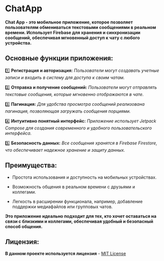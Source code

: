 # ChatApp 
**Chat App - это мобильное приложение, которое позволяет пользователям обмениваться текстовыми сообщениями в реальном времени. Использует Firebase для хранения и синхронизации сообщений, обеспечивая мгновенный доступ к чату с любого устройства.**

## Основные функции приложения:

:one: **Регистрация и авторизация:** *Пользователи могут создавать учетные записи и входить в систему для доступа к своим чатам.*

:two: **Отправка и получение сообщений:** *Пользователи могут отправлять текстовые сообщения, которые мгновенно отображаются в чате.*

:three: **Пагинация:** *Для удобства просмотра сообщений реализована пагинация, позволяющая загружать сообщения порциями.*

:four: **Интуитивно понятный интерфейс:** *Приложение использует Jetpack Compose для создания современного и удобного пользовательского интерфейса.*

:five: **Безопасность данных:** *Все сообщения хранятся в Firebase Firestore, что обеспечивает надежное хранение и защиту данных.*

## Преимущества:
- Простота использования и доступность на мобильных устройствах.

- Возможность общения в реальном времени с друзьями и коллегами.

- Легкость в расширении функционала, например, добавление поддержки медиафайлов или групповых чатов.
  
**Это приложение идеально подходит для тех, кто хочет оставаться на связи с близкими и коллегами, обеспечивая удобный и безопасный способ общения.**

## Лицензия:
**В данном проекте используется лицензия** - [MIT License](https://github.com/Inna1Sliva/ChatApp-2.0/tree/main?tab=MIT-1-ov-file)


